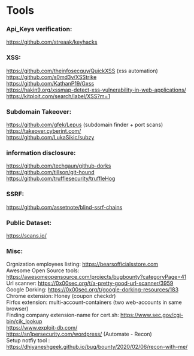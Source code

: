 # Tools

### Api_Keys verification:
https://github.com/streaak/keyhacks   

### XSS:
https://github.com/theinfosecguy/QuickXSS (xss automation)   
https://github.com/s0md3v/XSStrike   
https://github.com/KathanP19/Gxss    
https://hakin9.org/xssmap-detect-xss-vulnerability-in-web-applications/     
https://kitploit.com/search/label/XSS?m=1    

### Subdomain Takeover:   
https://github.com/gfek/Lepus (subdomain finder + port scans)   
https://takeover.cyberint.com/    
https://github.com/LukaSikic/subzy    

### information disclosure:   
https://github.com/techgaun/github-dorks   
https://github.com/tillson/git-hound    
https://github.com/trufflesecurity/truffleHog    

### SSRF:   
https://github.com/assetnote/blind-ssrf-chains   

### Public Dataset:   
https://scans.io/   

### Misc:   
Orgnization employees listing: https://bearsofficialsstore.com   
Awesome Open Source tools: https://awesomeopensource.com/projects/bugbounty?categoryPage=41   
Url scanner: https://0x00sec.org/t/a-pretty-good-url-scanner/3959   
Google Dorking: https://0x00sec.org/t/google-dorking-resources/183   
Chrome extension: Honey (coupon checkdr)   
Firfox extension: multi-account-containers (two web-accounts in same browser)   
Finding company extension-name for cert.sh: https://www.sec.gov/cgi-bin/cik_lookup   
https://www.exploit-db.com/   
https://sn1persecurity.com/wordpress/ (Automate - Recon)   
Setup notfiy tool : https://dhiyaneshgeek.github.io/bug/bounty/2020/02/06/recon-with-me/   
